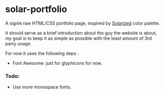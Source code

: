 # solar-portfolio
A signle raw HTML/CSS portfolio page, inspired by [Solarized](http://ethanschoonover.com/solarized) color palette.


It should serve as a brief introduction about the guy the website is about,
my goal is to keep it as simple as possible with the least amount of 3rd party usage.

For now it uses the following deps :
* Font Awesome: just for glyphicons for now.

### Todo: 
* Use more monospace fonts. 